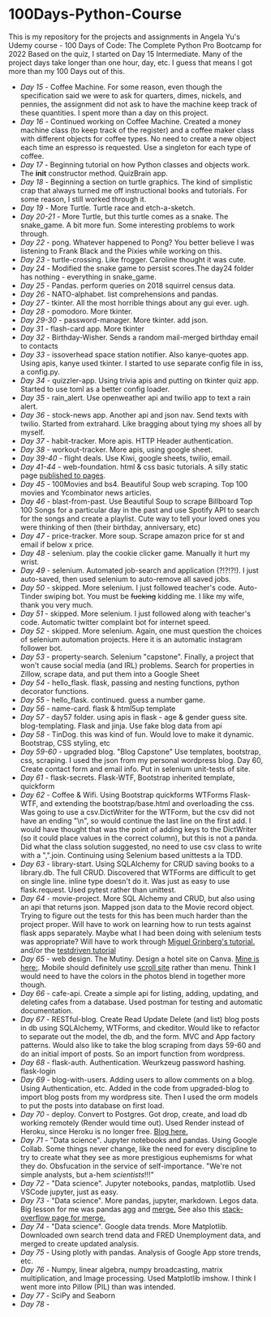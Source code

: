 # 100Days-Python-Course

This is my repository for the projects and assignments in Angela Yu's Udemy course - 100 Days of Code: The Complete Python Pro Bootcamp for 2022
Based on the quiz, I started on Day 15 Intermediate.
Many of the project days take longer than one hour, day, etc. I guess that means I got more than my 100 Days out of this.

- *Day 15* - Coffee Machine. For some reason, even though the specification said we were to ask for quarters, dimes, nickels, and pennies, the assignment did not ask to have the machine keep track of these quantities. I spent more than a day on this project.
- *Day 16* - Continued working on Coffee Machine. Created a money machine class (to keep track of the register) and a coffee maker class with different objects for coffee types. No need to create a new object each time an espresso is requested. Use a singleton for each type of coffee.  
- *Day 17* - Beginning tutorial on how Python classes and objects work. The __init__ constructor method. QuizBrain app.
- *Day 18* - Beginning a section on turtle graphics. The kind of simplistic crap that always turned me off instructional books and tutorials. For some reason, I still worked through it.
- *Day 19* - More Turtle. Turtle race and etch-a-sketch.
- *Day 20-21* - More Turtle, but this turtle comes as a snake. The snake_game. A bit more fun. Some interesting problems to work through.
- *Day 22* - pong. Whatever happened to Pong? You better believe I was listening to Frank Black and the Pixies while working on this.
- *Day 23* - turtle-crossing. Like frogger. Caroline thought it was cute.
- *Day 24* - Modified the snake game to persist scores.The day24 folder has nothing - everything in snake_game.
- *Day 25* - Pandas. perform queries on 2018 squirrel census data.
- *Day 26* - NATO-alphabet. list comprehensions and pandas.
- *Day 27* - tkinter. All the most horrible things about any gui ever. ugh.
- *Day 28* - pomodoro. More tkinter.
- *Day 29-30* - password-manager. More tkinter. add json.
- *Day 31* - flash-card app. More tkinter
- *Day 32* - Birthday-Wisher. Sends a random mail-merged birthday email to contacts
- *Day 33* - issoverhead space station notifier. Also kanye-quotes app. Using apis, kanye used tkinter. I started to use separate config file in iss, a config.py.
- *Day 34* - quizzler-app. Using trivia apis and putting on tkinter quiz app. Started to use toml as a better config loader.
- *Day 35* - rain_alert. Use openweather api and twilio app to text a rain alert.
- *Day 36* - stock-news app. Another api and json nav. Send texts with twilio. Started from extrahard. Like bragging about tying my shoes all by myself.
- *Day 37* - habit-tracker. More apis. HTTP Header authentication.
- *Day 38* - workout-tracker. More apis, using google sheet.
- *Day 39-40* - flight deals. Use Kiwi, google sheets, twilio, email.
- *Day 41-44* - web-foundation. html & css basic tutorials. A silly static page [published to pages](https://noah-clements.github.io/100-Days-site/).
- *Day 45* - 100Movies and bs4. Beautiful Soup web scraping. Top 100 movies and Ycombinator news articles.
- *Day 46* - blast-from-past. Use Beautiful Soup to scrape Billboard Top 100 Songs for a particular day in the past and use Spotify API to search for the songs and create a playlist. Cute way to tell your loved ones you were thinking of then (their birthday, anniversary, etc)
- *Day 47* - price-tracker. More soup. Scrape amazon price for st and email if below x price.
- *Day 48* - selenium. play the cookie clicker game. Manually it hurt my wrist.
- *Day 49* - selenium. Automated job-search and application (?!?!?!). I just auto-saved, then used selenium to auto-remove all saved jobs.
- *Day 50* - skipped. More selenium. I just followed teacher's code. Auto-Tinder swiping bot. You must be <del>fucking</del> kidding me. I like my wife, thank you very much.
- *Day 51* - skipped. More selenium. I just followed along with teacher's code. Automatic twitter complaint bot for internet speed.
- *Day 52* - skipped. More selenium. Again, one must question the choices of selenium automation projects. Here it is an automatic instagram follower bot.
- *Day 53* - property-search. Selenium "capstone". Finally, a project that won't cause social media (and IRL) problems. Search for properties in Zillow, scrape data, and put them into a Google Sheet
- *Day 54* - hello_flask. flask, passing and nesting functions, python decorator functions.
- *Day 55* - hello_flask. continued. guess a number game.
- *Day 56* - name-card. flask & html5up template
- *Day 57* - day57 folder. using apis in flask - age & gender guess site. blog-templating. Flask and jinja. Use fake blog data from api
- *Day 58* -  TinDog. this was kind of fun. Would love to make it dynamic. Bootstrap, CSS styling, etc 
- *Day 59-60* - upgraded blog. "Blog Capstone" Use templates, bootstrap, css, scraping. I used the json from my personal wordpress blog. Day 60, Create contact form and email info. Put in selenium unit-tests of site.
- *Day 61* - flask-secrets. Flask-WTF, Bootstrap inherited template, quickform
- *Day 62* - Coffee & Wifi. Using Bootstrap quickforms WTForms Flask-WTF, and extending the bootstrap/base.html and overloading the css. Was going to use a csv.DictWriter for the WTForm, but the csv did not have an ending "\n", so would continue the last line on the first add. I would have thought that was the point of adding keys to the DictWriter (so it could place values in the correct column), but this is not a panda. Did what the class solution suggested, no need to use csv class to write with a ",".join. Continuing using Selenium based unittests a la TDD.
- *Day 63* - library-start. Using SQLAlchemy for CRUD saving books to a library.db. The full CRUD. Discovered that WTForms are difficult to get on single line. inline type doesn't do it. Was just as easy to use flask.request. Used pytest rather than unittest. 
- *Day 64* - movie-project. More SQL Alchemy and CRUD, but also using an api that returns json. Mapped json data to the Movie record object. Trying to figure out the tests for this has been much harder than the project proper. Will have to work on learning how to run tests against flask apps separately. Maybe what I had been doing with selenium tests was appropriate? Will have to work through [Miguel Grinberg's tutorial.](https://blog.miguelgrinberg.com/post/how-to-write-unit-tests-in-python-part-3-web-applications) and/or the [testdriven tutorial](https://testdriven.io/blog/flask-pytest/)
- *Day 65* - web design. The Mutiny. Design a hotel site on Canva. [Mine is here:](https://www.canva.com/design/DAFKY24CHZI/Prvrfq0PYSf1PL5L_xKw7w/view?website#1). Mobile should definitely use [scroll site](https://www.canva.com/design/DAFKY24CHZI/Prvrfq0PYSf1PL5L_xKw7w/view?website#2:home) rather than menu. Think I would need to have the colors in the photos blend in together more though.
- *Day 66* - cafe-api. Create a simple api for listing, adding, updating, and deleting cafes from a database. Used postman for testing and automatic documentation.
- *Day 67* - RESTful-blog. Create Read Update Delete (and list) blog posts in db using SQLAlchemy, WTForms, and ckeditor. Would like to refactor to separate out the model, the db, and the form. MVC and App factory patterns. Would also like to take the blog scraping from days 59-60 and do an initial import of posts. So an import function from wordpress.
- *Day 68* - flask-auth. Authentication. Weurkzeug password hashing. flask-login
- *Day 69* - blog-with-users. Adding users to allow comments on a blog. Using Authentication, etc. Added in the code from upgraded-blog to import blog posts from my wordpress site. Then I used the orm models to put the posts into database on first load.
- *Day 70* - deploy. Convert to Postgres. Got drop, create, and load db working remotely (Render would time out). Used Render instead of Heroku, since Heroku is no longer free. [Blog here.](https://bloggr-fw86.onrender.com/)
- *Day 71* - "Data science". Jupyter notebooks and pandas. Using Google Collab. Some things never change, like the need for every discipline to try to create what they see as more prestigious euphemisms for what they do. Obsfucation in the service of self-importance. "We're not simple analysts, but a-hem *scientists*!!!"
- *Day 72* - "Data science". Jupyter notebooks, pandas, matplotlib. Used VSCode jupyter, just as easy.
- *Day 73* - "Data science". More pandas, jupyter, markdown. Legos data. Big lesson for me was pandas [agg](https://pandas.pydata.org/pandas-docs/stable/reference/api/pandas.DataFrame.agg.html) and [merge.](https://pandas.pydata.org/pandas-docs/stable/reference/api/pandas.DataFrame.merge.html) See also this [stack-overflow page for merge.](https://stackoverflow.com/questions/53645882/pandas-merging-101)
- *Day 74* - "Data science". Google data trends.  More Matplotlib. Downloaded own search trend data and FRED Unemployment data, and merged to create updated analysis.
- *Day 75* - Using plotly with pandas. Analysis of Google App store trends, etc.
- *Day 76* - Numpy, linear algebra, numpy broadcasting, matrix multiplication, and Image processing. Used Matplotlib imshow. I think I went more into Pillow (PIL) than was intended.
- *Day 77* - SciPy and Seaborn 
- *Day 78* - 

